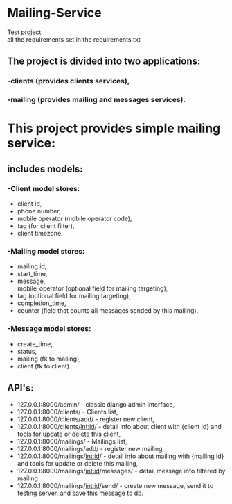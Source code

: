 # Mailing-Service  
Test project  
all the requirements set in the requirements.txt  
## The project is divided into two applications:  
### -clients (provides clients services),  
### -mailing (provides mailing and messages services).  
# This project provides simple mailing service:  
## includes models:  
### -Client model stores:  
- client id,  
- phone number,  
- mobile operator (mobile operator code),  
- tag (for client filter),  
- client  timezone.  
### -Mailing model stores:  
- mailing id,  
- start_time,  
- message,  
mobile_operator (optional field for mailing targeting),  
- tag (optional field for mailing targeting),  
- completion_time,  
- counter (field that counts all messages sended by this mailing).  
### -Message model stores:  
- create_time,  
- status,  
- mailing (fk to mailing),  
- client (fk to client).  
## API's:   
- 127.0.0.1:8000/admin/ - classic django admin interface,  
- 127.0.0.1:8000/clients/ - Clients list,  
- 127.0.0.1:8000/clients/add/ - register new client,  
- 127.0.0.1:8000/clients/<int:id>/ - detail info about client with {client id} and tools for update or delete this client,  
- 127.0.0.1:8000/mailings/ - Mailings list,  
- 127.0.0.1:8000/mailings/add/ - register new mailing,  
- 127.0.0.1:8000/mailings/<int:id>/ - detail info about mailing with {mailing id} and tools for update or delete this mailing,  
- 127.0.0.1:8000/mailings/<int:id>/messages/ - detail message info filtered by mailing  
- 127.0.0.1:8000/mailings/<int:id>/send/ - create new message, send it to testing server, and save this message to db.  
      
